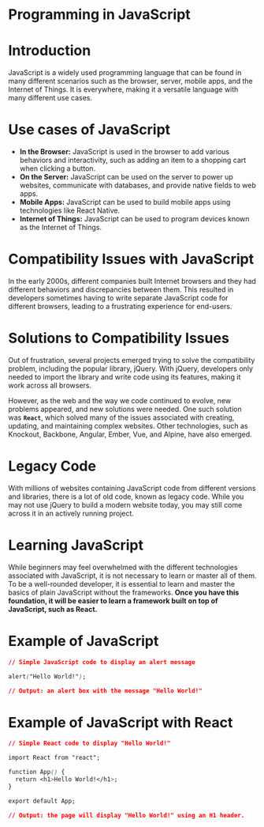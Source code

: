 # Programming in JavaScript

# Introduction

JavaScript is a widely used programming language that can be found in many different scenarios such as the browser, server, mobile apps, and the Internet of Things. It is everywhere, making it a versatile language with many different use cases.

# Use cases of JavaScript

- **In the Browser:** JavaScript is used in the browser to add various behaviors and interactivity, such as adding an item to a shopping cart when clicking a button.
- **On the Server:** JavaScript can be used on the server to power up websites, communicate with databases, and provide native fields to web apps.
- **Mobile Apps:** JavaScript can be used to build mobile apps using technologies like React Native.
- **Internet of Things:** JavaScript can be used to program devices known as the Internet of Things.

# Compatibility Issues with JavaScript

In the early 2000s, different companies built Internet browsers and they had different behaviors and discrepancies between them. This resulted in developers sometimes having to write separate JavaScript code for different browsers, leading to a frustrating experience for end-users.

# Solutions to Compatibility Issues

Out of frustration, several projects emerged trying to solve the compatibility problem, including the popular library, jQuery. With jQuery, developers only needed to import the library and write code using its features, making it work across all browsers.

However, as the web and the way we code continued to evolve, new problems appeared, and new solutions were needed. One such solution was **`React`**, which solved many of the issues associated with creating, updating, and maintaining complex websites. Other technologies, such as Knockout, Backbone, Angular, Ember, Vue, and Alpine, have also emerged.

# Legacy Code

With millions of websites containing JavaScript code from different versions and libraries, there is a lot of old code, known as legacy code. While you may not use jQuery to build a modern website today, you may still come across it in an actively running project.

# Learning JavaScript

While beginners may feel overwhelmed with the different technologies associated with JavaScript, it is not necessary to learn or master all of them. To be a well-rounded developer, it is essential to learn and master the basics of plain JavaScript without the frameworks. **Once you have this foundation, it will be easier to learn a framework built on top of JavaScript, such as React.**

# Example of JavaScript

```css
// Simple JavaScript code to display an alert message

alert("Hello World!");

// Output: an alert box with the message "Hello World!"
```

# Example of JavaScript with React

```css
// Simple React code to display "Hello World!"

import React from "react";

function App() {
  return <h1>Hello World!</h1>;
}

export default App;

// Output: the page will display "Hello World!" using an H1 header.
```